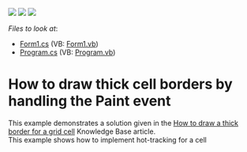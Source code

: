 <!-- default badges list -->
![](https://img.shields.io/endpoint?url=https://codecentral.devexpress.com/api/v1/VersionRange/128628198/10.1.4%2B)
[![](https://img.shields.io/badge/Open_in_DevExpress_Support_Center-FF7200?style=flat-square&logo=DevExpress&logoColor=white)](https://supportcenter.devexpress.com/ticket/details/E2732)
[![](https://img.shields.io/badge/📖_How_to_use_DevExpress_Examples-e9f6fc?style=flat-square)](https://docs.devexpress.com/GeneralInformation/403183)
<!-- default badges end -->
<!-- default file list -->
*Files to look at*:

* [Form1.cs](./CS/Form1.cs) (VB: [Form1.vb](./VB/Form1.vb))
* [Program.cs](./CS/Program.cs) (VB: [Program.vb](./VB/Program.vb))
<!-- default file list end -->
# How to draw thick cell borders by handling the Paint event


<p>This example demonstrates a solution given in  the <a href="https://www.devexpress.com/Support/Center/p/A1018">How to draw a thick border for a grid cell</a> Knowledge Base article. <br />
This example shows how to implement hot-tracking for a cell</p>

<br/>


